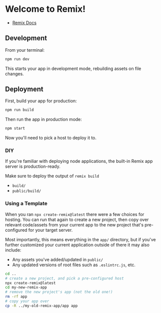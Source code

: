 # Welcome to Remix!

- [Remix Docs](https://remix.run/docs)

## Development

From your terminal:

```sh
npm run dev
```

This starts your app in development mode, rebuilding assets on file changes.

## Deployment

First, build your app for production:

```sh
npm run build
```

Then run the app in production mode:

```sh
npm start
```

Now you'll need to pick a host to deploy it to.

### DIY

If you're familiar with deploying node applications, the built-in Remix app server is production-ready.

Make sure to deploy the output of `remix build`

- `build/`
- `public/build/`

### Using a Template

When you ran `npx create-remix@latest` there were a few choices for hosting. You can run that again to create a new
project, then copy over relevant code/assets from your current app to the new project that's pre-configured for your
target server.

Most importantly, this means everything in the `app/` directory, but if you've further customized your current
application outside of there it may also include:

- Any assets you've added/updated in `public/`
- Any updated versions of root files such as `.eslintrc.js`, etc.

```sh
cd ..
# create a new project, and pick a pre-configured host
npx create-remix@latest
cd my-new-remix-app
# remove the new project's app (not the old one!)
rm -rf app
# copy your app over
cp -R ../my-old-remix-app/app app
```

<!-- # remix-saldo-finance

1. Create a new project with npx create-remix@1 --template
   https://github.com/remix-run/remix/tree/remix%401.19.3/templates/remix and npm install
2. Add package for v1 route convention: npm i @remix-run/v1-route-convention@0.1.2
3. Adjust your remix.config.js like so (or to your own taste):

const { createRoutesFromFolders } = require("@remix-run/v1-route-convention");

/** @type {import('@remix-run/dev').AppConfig} \*/ module.exports = { ignoredRouteFiles: ["**/.\*"], // appDirectory:
"app", // assetsBuildDirectory: "public/build", // serverBuildPath: "build/index.js", // publicPath: "/build/",
serverModuleFormat: "cjs", future: { v2_dev: false, v2_errorBoundary: false, v2_headers: false, v2_meta: false,
v2_normalizeFormMethod: false, // makes the warning go away in v1.15+ v2_routeConvention: true }, routes(defineRoutes) {
return createRoutesFromFolders(defineRoutes); } }; 4. In the routes folder, change "\_index.tsx" to "index.tsx" (or .jsx
if you're working in JavaScript) and remove the meta function inside it. 5. Run npm run dev
 -->
